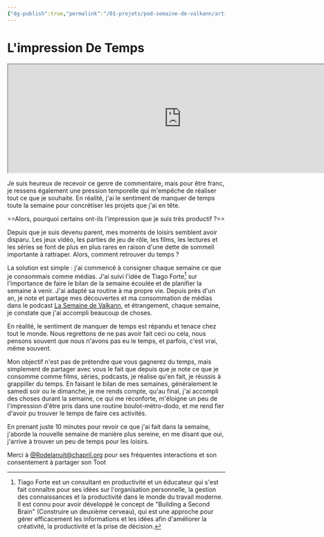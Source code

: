 ```yaml
---
{"dg-publish":true,"permalink":"/01-projets/pod-semaine-de-valkann/articles/2024-semaine-14-l-impression-de-temps/","title":"L'impression De Temps","tags":["blog"]}
---
```



# L'impression De Temps

<iframe src="https://pouet.chapril.org/@Rodelanuit/112189692383751647/embed" height="250" width="800" allowfullscreen="allowfullscreen" sandbox="allow-scripts allow-same-origin allow-popups allow-popups-to-escape-sandbox allow-forms"></iframe>

Je suis heureux de recevoir ce genre de commentaire, mais pour être franc, je ressens également une pression temporelle qui m'empêche de réaliser tout ce que je souhaite. En réalité, j'ai le sentiment de manquer de temps toute la semaine pour concrétiser les projets que j'ai en tête. 

==Alors, pourquoi certains ont-ils l'impression que je suis très productif ?==

Depuis que je suis devenu parent, mes moments de loisirs semblent avoir disparu. Les jeux vidéo, les parties de jeu de rôle, les films, les lectures et les séries se font de plus en plus rares en raison d'une dette de sommeil importante à rattraper. Alors, comment retrouver du temps ?

La solution est simple : j'ai commencé à consigner chaque semaine ce que je consommais comme médias. J'ai suivi l'idée de Tiago Forte[^1] sur l'importance de faire le bilan de la semaine écoulée et de planifier la semaine à venir. J'ai adapté sa routine à ma propre vie. Depuis près d'un an, je note et partage mes découvertes et ma consommation de médias dans le podcast [La Semaine de Valkann](https://semaine-de-valkann.lepodcast.fr/), et étrangement, chaque semaine, je constate que j'ai accompli beaucoup de choses.

En réalité, le sentiment de manquer de temps est répandu et tenace chez tout le monde. Nous regrettons de ne pas avoir fait ceci ou cela, nous pensons souvent que nous n'avons pas eu le temps, et parfois, c'est vrai, même souvent.

Mon objectif n'est pas de prétendre que vous gagnerez du temps, mais simplement de partager avec vous le fait que depuis que je note ce que je consomme comme films, séries, podcasts, je réalise qu'en fait, je réussis à grappiller du temps. En faisant le bilan de mes semaines, généralement le samedi soir ou le dimanche, je me rends compte, qu'au final, j'ai accompli des choses durant la semaine, ce qui me réconforte, m'éloigne un peu de l'impression d'être pris dans une routine boulot-métro-dodo, et me rend fier d'avoir pu trouver le temps de faire ces activités.

En prenant juste 10 minutes pour revoir ce que j'ai fait dans la semaine, j'aborde la nouvelle semaine de manière plus sereine, en me disant que oui, j'arrive à trouver un peu de temps pour les loisirs.

Merci à [@Rodelanuit@chapril.org](https://pouet.chapril.org/@rodelanuit) pour ses fréquentes interactions et son consentement à partager son Toot

[^1]: Tiago Forte est un consultant en productivité et un éducateur qui s'est fait connaître pour ses idées sur l'organisation personnelle, la gestion des connaissances et la productivité dans le monde du travail moderne. Il est connu pour avoir développé le concept de "Building a Second Brain" (Construire un deuxième cerveau), qui est une approche pour gérer efficacement les informations et les idées afin d'améliorer la créativité, la productivité et la prise de décision.

